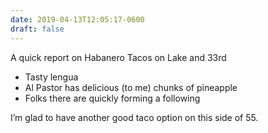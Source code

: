 ```yaml
---
date: 2019-04-13T12:05:17-0600
draft: false
---
```


A quick report on Habanero Tacos on Lake and 33rd

*   Tasty lengua
*   Al Pastor has delicious (to me) chunks of pineapple
*   Folks there are quickly forming a following

I’m glad to have another good taco option on this side of 55.

